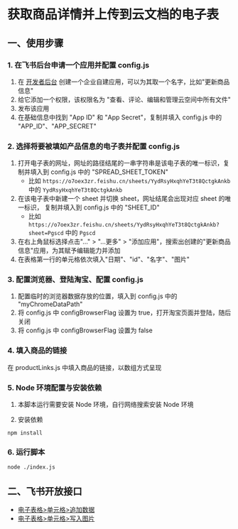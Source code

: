 # 获取商品详情并上传到云文档的电子表

## 一、使用步骤

### 1. 在飞书后台申请一个应用并配置 config.js

1. 在 [开发者后台](https://open.feishu.cn/app?lang=zh-CN) 创建一个企业自建应用，可以为其取一个名字，比如"更新商品信息"
2. 给它添加一个权限，该权限名为 "查看、评论、编辑和管理云空间中所有文件"
3. 发布该应用
4. 在基础信息中找到 "App ID" 和 "App Secret"，复制并填入 config.js 中的 "APP_ID"、"APP_SECRET"

### 2. 选择将要被填如产品信息的电子表并配置 config.js

1. 打开电子表的网址，网址的路径结尾的一串字符串是该电子表的唯一标识，复制并填入到 config.js 中的 "SPREAD_SHEET_TOKEN"
   * 比如 `https://o7oex3zr.feishu.cn/sheets/YydRsyHxqhYeT3t8QctgkAnkb` 中的 `YydRsyHxqhYeT3t8QctgkAnkb`
2. 在该电子表中新建一个 sheet 并切换 sheet，网址结尾会出现对应 sheet 的唯一标识， 复制并填入到 config.js 中的 "SHEET_ID"
   * 比如 `https://o7oex3zr.feishu.cn/sheets/YydRsyHxqhYeT3t8QctgkAnkb?sheet=Pgscd` 中的 `Pgscd`
3. 在右上角鼠标选择点击"..." > "...更多" > "添加应用"，搜索出创建的"更新商品信息"应用，为其赋予编辑能力并添加
4. 在表格第一行的单元格依次填入"日期"、"id"、"名字"、"图片"

### 3. 配置浏览器、登陆淘宝、配置 config.js

1. 配置临时的浏览器数据存放的位置，填入到 config.js 中的 "myChromeDataPath"
2. 将 config.js 中 configBrowserFlag 设置为 true，打开淘宝页面并登陆，随后关闭
3. 将 config.js 中 configBrowserFlag 设置为 false

### 4. 填入商品的链接

在 productLinks.js 中填入商品的链接，以数组方式呈现

### 5. Node 环境配置与安装依赖

1. 本脚本运行需要安装 Node 环境，自行网络搜索安装 Node 环境

2. 安装依赖
```
npm install
```
### 6. 运行脚本
```bash
node ./index.js

```

## 二、飞书开放接口

* [电子表格>单元格>追加数据](https://open.feishu.cn/document/server-docs/docs/sheets-v3/data-operation/append-data)
* [电子表格>单元格>写入图片](https://open.feishu.cn/document/server-docs/docs/sheets-v3/data-operation/write-images)
